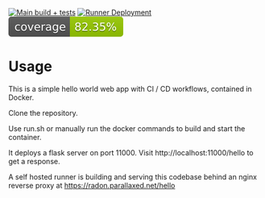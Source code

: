 [![Main build + tests](https://github.com/bytebraid/simple-docker-webapp/actions/workflows/build-test.yaml/badge.svg)](https://github.com/bytebraid/simple-docker-webapp/actions/workflows/build-test.yaml) [![Runner Deployment](https://github.com/bytebraid/simple-docker-webapp/actions/workflows/docker-deploy.yaml/badge.svg)](https://github.com/bytebraid/simple-docker-webapp/actions/workflows/docker-deploy.yaml) [![Coverage Status](https://raw.githubusercontent.com/bytebraid/simple-docker-webapp/af517b501235ff3a8f38285929203c9de16490e0/src/reports/coverage/coverage-badge.svg)](https://github.com/bytebraid/simple-docker-webapp/tree/main/src/reports/coverage/index.html)


Usage
=====

This is a simple hello world web app with CI / CD workflows, contained in Docker.

Clone the repository.

Use run.sh or manually run the docker commands to build and start the container.

It deploys a flask server on port 11000. Visit http://localhost:11000/hello to get a response.

A self hosted runner is building and serving this codebase behind an nginx reverse proxy at https://radon.parallaxed.net/hello
